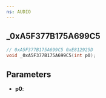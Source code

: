 ```yaml
---
ns: AUDIO
---
```

## _0xA5F377B175A699C5

```c
// 0xA5F377B175A699C5 0xE812925D
void _0xA5F377B175A699C5(int p0);
```


## Parameters
* **p0**: 

